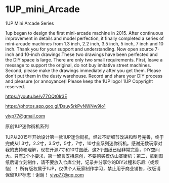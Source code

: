 # 1UP_mini_Arcade
1UP Mini Arcade Series

1up began to design the first mini-arcade machine in 2015. After continuous improvement in details and model perfection, it finally completed a series of mini-arcade machines from 1.3 inch, 2.2 inch, 3.5 inch, 5 inch, 7 inch and 10 inch. Thank you for your support and understanding. Now open source 7-inch and 10-inch drawings.These two drawings have been perfected and the DIY space is large. There are only two small requirements. First, leave a message to support the original, do not buy imitative street machines. Second, please make the drawings immediately after you get them. Please don't put them in the dusty warehouse. Record and share your DIY process and pleasure (or annoyance)!
Please keep the 1UP logo!   1UP Copyright reserved. 

https://youtu.be/v77OQt0Ir3E

https://photos.app.goo.gl/Dsuy5rkPvNWNw9Io1

yiyp77@gmail.com

原创1UP迷你街机系列

1UP从2015年开始设计第一款1UP迷你街机，经过不断细节改进和型号完善，终于完成从1.3寸，2.2寸，3.5寸，5寸，7寸，10寸全系列迷你街机。感谢无数玩家对我的支持和理解，现在开源7寸和10寸图纸，这2个图纸已经非常完善，DIY空间大。只有2个小要求，第一留言支持原创，不要购买模仿山寨街机；第二，拿到图纸后请立刻制作，请不要放入仓库尘封，记录并分享你的DIY过程和乐趣（或烦恼）！
所有版权属于1UP，仅供个人玩家制作学习，禁止用于商业销售，改版请保留1UP标志！谢谢！
yiyp77@qq.com

